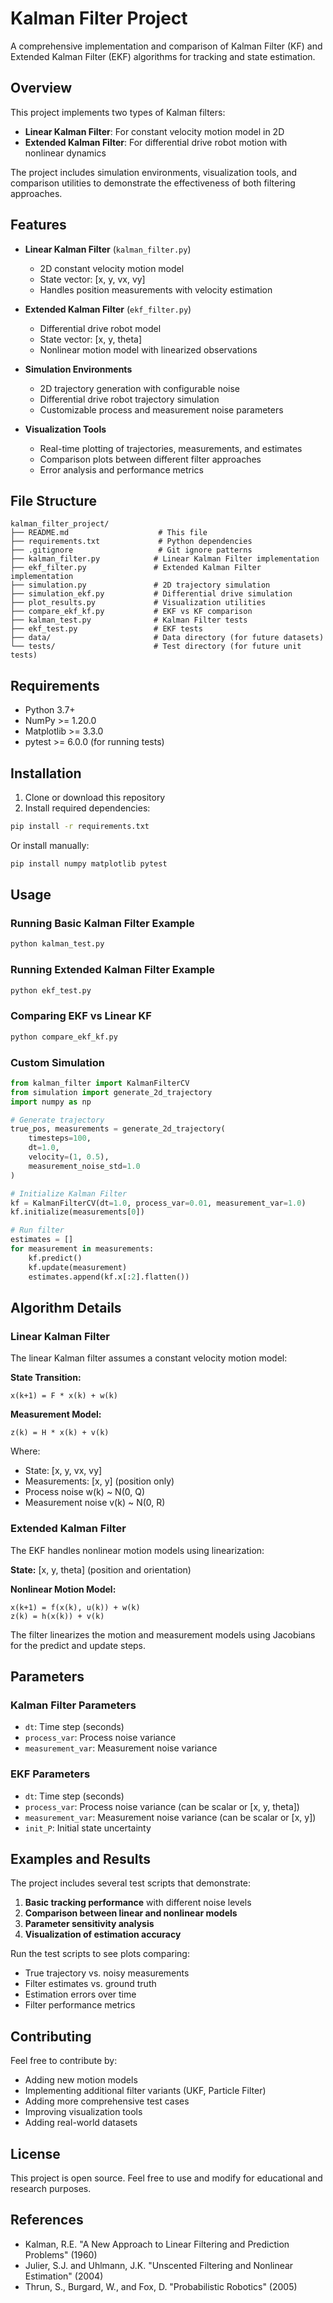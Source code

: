 # Kalman Filter Project

A comprehensive implementation and comparison of Kalman Filter (KF) and Extended Kalman Filter (EKF) algorithms for tracking and state estimation.

## Overview

This project implements two types of Kalman filters:
- **Linear Kalman Filter**: For constant velocity motion model in 2D
- **Extended Kalman Filter**: For differential drive robot motion with nonlinear dynamics

The project includes simulation environments, visualization tools, and comparison utilities to demonstrate the effectiveness of both filtering approaches.

## Features

- **Linear Kalman Filter** (`kalman_filter.py`)
  - 2D constant velocity motion model
  - State vector: [x, y, vx, vy]
  - Handles position measurements with velocity estimation

- **Extended Kalman Filter** (`ekf_filter.py`)  
  - Differential drive robot model
  - State vector: [x, y, theta]
  - Nonlinear motion model with linearized observations

- **Simulation Environments**
  - 2D trajectory generation with configurable noise
  - Differential drive robot trajectory simulation
  - Customizable process and measurement noise parameters

- **Visualization Tools**
  - Real-time plotting of trajectories, measurements, and estimates
  - Comparison plots between different filter approaches
  - Error analysis and performance metrics

## File Structure

```
kalman_filter_project/
├── README.md                    # This file
├── requirements.txt             # Python dependencies
├── .gitignore                   # Git ignore patterns
├── kalman_filter.py            # Linear Kalman Filter implementation
├── ekf_filter.py               # Extended Kalman Filter implementation
├── simulation.py               # 2D trajectory simulation
├── simulation_ekf.py           # Differential drive simulation
├── plot_results.py             # Visualization utilities
├── compare_ekf_kf.py           # EKF vs KF comparison
├── kalman_test.py              # Kalman Filter tests
├── ekf_test.py                 # EKF tests
├── data/                       # Data directory (for future datasets)
└── tests/                      # Test directory (for future unit tests)
```

## Requirements

- Python 3.7+
- NumPy >= 1.20.0
- Matplotlib >= 3.3.0
- pytest >= 6.0.0 (for running tests)

## Installation

1. Clone or download this repository
2. Install required dependencies:
```bash
pip install -r requirements.txt
```

Or install manually:
```bash
pip install numpy matplotlib pytest
```

## Usage

### Running Basic Kalman Filter Example

```bash
python kalman_test.py
```

### Running Extended Kalman Filter Example

```bash
python ekf_test.py
```

### Comparing EKF vs Linear KF

```bash
python compare_ekf_kf.py
```

### Custom Simulation

```python
from kalman_filter import KalmanFilterCV
from simulation import generate_2d_trajectory
import numpy as np

# Generate trajectory
true_pos, measurements = generate_2d_trajectory(
    timesteps=100,
    dt=1.0,
    velocity=(1, 0.5),
    measurement_noise_std=1.0
)

# Initialize Kalman Filter
kf = KalmanFilterCV(dt=1.0, process_var=0.01, measurement_var=1.0)
kf.initialize(measurements[0])

# Run filter
estimates = []
for measurement in measurements:
    kf.predict()
    kf.update(measurement)
    estimates.append(kf.x[:2].flatten())
```

## Algorithm Details

### Linear Kalman Filter

The linear Kalman filter assumes a constant velocity motion model:

**State Transition:**
```
x(k+1) = F * x(k) + w(k)
```

**Measurement Model:**
```
z(k) = H * x(k) + v(k)
```

Where:
- State: [x, y, vx, vy]
- Measurements: [x, y] (position only)
- Process noise w(k) ~ N(0, Q)
- Measurement noise v(k) ~ N(0, R)

### Extended Kalman Filter

The EKF handles nonlinear motion models using linearization:

**State:** [x, y, theta] (position and orientation)

**Nonlinear Motion Model:**
```
x(k+1) = f(x(k), u(k)) + w(k)
z(k) = h(x(k)) + v(k)
```

The filter linearizes the motion and measurement models using Jacobians for the predict and update steps.

## Parameters

### Kalman Filter Parameters
- `dt`: Time step (seconds)
- `process_var`: Process noise variance
- `measurement_var`: Measurement noise variance

### EKF Parameters
- `dt`: Time step (seconds)
- `process_var`: Process noise variance (can be scalar or [x, y, theta])
- `measurement_var`: Measurement noise variance (can be scalar or [x, y])
- `init_P`: Initial state uncertainty

## Examples and Results

The project includes several test scripts that demonstrate:

1. **Basic tracking performance** with different noise levels
2. **Comparison between linear and nonlinear models**
3. **Parameter sensitivity analysis**
4. **Visualization of estimation accuracy**

Run the test scripts to see plots comparing:
- True trajectory vs. noisy measurements
- Filter estimates vs. ground truth
- Estimation errors over time
- Filter performance metrics

## Contributing

Feel free to contribute by:
- Adding new motion models
- Implementing additional filter variants (UKF, Particle Filter)
- Adding more comprehensive test cases
- Improving visualization tools
- Adding real-world datasets

## License

This project is open source. Feel free to use and modify for educational and research purposes.

## References

- Kalman, R.E. "A New Approach to Linear Filtering and Prediction Problems" (1960)
- Julier, S.J. and Uhlmann, J.K. "Unscented Filtering and Nonlinear Estimation" (2004)
- Thrun, S., Burgard, W., and Fox, D. "Probabilistic Robotics" (2005)
